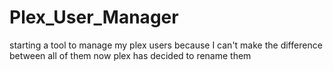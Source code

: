 # Plex_User_Manager

starting a tool to manage my plex users because I can't make the difference between all of them now plex has decided to rename them


